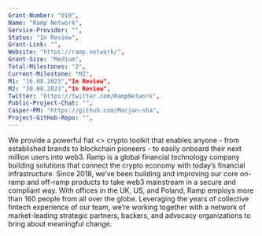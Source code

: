 ```yaml
---
Grant-Number: "010",
Name: "Ramp Network",
Service-Provider: "",
Status: "In Review",
Grant-Link: "",
Website: "https://ramp.network/",
Grant-Size: "Medium",
Total-Milestones: "2",
Current-Milestone: "M2",
M1: "16.08.2023","In Review",
M2: "30.08.2023","In Review",
Twitter: "https://twitter.com/RampNetwork",
Public-Project-Chat: "",
Casper-PM: "https://github.com/Marjan-sha",
Project-GitHub-Repo: "",
---
```

<!--lang:en--> 
We provide a powerful fiat <> crypto toolkit that enables anyone - from established brands to blockchain pioneers - to easily onboard their next million users into web3.
Ramp is a global financial technology company building solutions that connect the crypto economy with today’s financial infrastructure.
Since 2018, we’ve been building and improving our core on-ramp and off-ramp products to take web3 mainstream in a secure and compliant way.
With offices in the UK, US, and Poland, Ramp employs more than 160 people from all over the globe.
Leveraging the years of collective fintech experience of our team, we’re working together with a network of market-leading strategic partners, backers, and advocacy organizations to bring about meaningful change.

<!--lang:es--] 
Proporcionamos un potente conjunto de herramientas fiat <> crypto que permite a cualquiera -desde marcas establecidas hasta pioneros de blockchain- incorporar fácilmente a su próximo millón de usuarios a web3.
Ramp es una compañía global de tecnología financiera que construye soluciones que conectan la criptoeconomía con la infraestructura financiera actual.
Desde 2018, hemos estado construyendo y mejorando nuestros productos centrales on-ramp y off-ramp para llevar web3 a la corriente principal de una manera segura y compatible.
Con oficinas en el Reino Unido, Estados Unidos y Polonia, Ramp emplea a más de 160 personas de todo el mundo.
Aprovechando los años de experiencia colectiva en tecnología financiera de nuestro equipo, estamos trabajando junto con una red de socios estratégicos líderes en el mercado, patrocinadores y organizaciones de defensa para lograr un cambio significativo.

<!--lang:de--] 
Wir bieten ein leistungsstarkes Fiat <> Krypto-Toolkit, mit dem jeder - von etablierten Marken bis hin zu Blockchain-Pionieren - ganz einfach die nächste Million Nutzer in web3 einbinden kann.
Ramp ist ein globales Finanztechnologieunternehmen, das Lösungen entwickelt, die die Kryptowirtschaft mit der heutigen Finanzinfrastruktur verbinden.
Seit 2018 haben wir unsere Kernprodukte On-Ramp und Off-Ramp entwickelt und verbessert, um web3 auf sichere und konforme Weise in den Mainstream zu bringen.
Mit Niederlassungen in Großbritannien, den USA und Polen beschäftigt Ramp mehr als 160 Mitarbeiter aus der ganzen Welt.
Wir nutzen die jahrelange kollektive Fintech-Erfahrung unseres Teams und arbeiten mit einem Netzwerk von marktführenden strategischen Partnern, Geldgebern und Interessenvertretungen zusammen, um sinnvolle Veränderungen herbeizuführen.

<!--lang:fr--] 
Nous fournissons une puissante boîte à outils fiat <> crypto qui permet à quiconque - des marques établies aux pionniers de la blockchain - d'embarquer facilement leur prochain million d'utilisateurs dans le web3.
Ramp est une société de technologie financière mondiale qui construit des solutions qui connectent l'économie crypto à l'infrastructure financière d'aujourd'hui.
Depuis 2018, nous construisons et améliorons nos produits de base on-ramp et off-ramp pour généraliser web3 de manière sécurisée et conforme.
Avec des bureaux au Royaume-Uni, aux États-Unis et en Pologne, Ramp emploie plus de 160 personnes du monde entier.
Tirant parti des années d'expérience collective de notre équipe dans le domaine de la fintech, nous collaborons avec un réseau de partenaires stratégiques, de bailleurs de fonds et d'organisations de défense des droits, leaders sur le marché, afin d'apporter des changements significatifs.

<!--lang:pl--] 
Zapewniamy potężny zestaw narzędzi fiat <> crypto, który umożliwia każdemu - od uznanych marek po pionierów blockchain - łatwe wprowadzenie kolejnego miliona użytkowników do web3.
Ramp to globalna firma zajmująca się technologiami finansowymi, która tworzy rozwiązania łączące gospodarkę kryptowalutową z dzisiejszą infrastrukturą finansową.
Od 2018 roku budujemy i ulepszamy nasze podstawowe produkty on-ramp i off-ramp, aby wprowadzić web3 do głównego nurtu w bezpieczny i zgodny z przepisami sposób.
Z biurami w Wielkiej Brytanii, Stanach Zjednoczonych i Polsce, Ramp zatrudnia ponad 160 osób z całego świata.
Wykorzystując wieloletnie doświadczenie naszego zespołu w branży fintech, współpracujemy z siecią wiodących na rynku partnerów strategicznych, sponsorów i organizacji wspierających, aby wprowadzić znaczące zmiany.

<!--lang:uk--] 
Ми надаємо потужний криптоінструментарій, який дозволяє будь-кому - від відомих брендів до піонерів блокчейну - легко підключити наступний мільйон користувачів до web3.
Ramp - це глобальна компанія, що займається фінансовими технологіями та створює рішення, які пов'язують криптоекономіку з сучасною фінансовою інфраструктурою.
З 2018 року ми створюємо та вдосконалюємо наші основні продукти, щоб зробити web3 мейнстрімом безпечним та відповідним вимогам.
В офісах Ramp, розташованих у Великобританії, США та Польщі, працює понад 160 співробітників з усього світу.
Використовуючи багаторічний колективний фінтех-досвід нашої команди, ми працюємо разом з мережею провідних стратегічних партнерів, спонсорів та адвокаційних організацій, щоб досягти значущих змін.

[!--lang:*-->  
